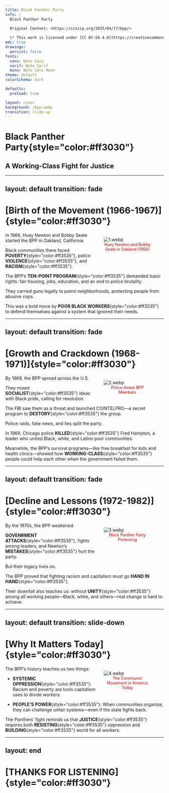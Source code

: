 ```yaml
---
title: Black Panther Party
info: |
  Black Panther Party

  Original Content: <https://szxzip.org/2025/04/17/bpp/>
  
  \* This work is licensed under [CC BY-SA 4.0](https://creativecommons.org/licenses/by-sa/4.0/).
mdc: true
drawings:
  persist: false
fonts:
  sans: Noto Sans
  serif: Noto Serif
  mono: Noto Sans Mono
theme: default
colorSchema: dark

defaults:
  preload: true

layout: cover
background: /bpp.webp
transition: slide-up
---
```


# **Black Panther Party**{style="color:#ff3030"}

## A Working-Class Fight for Justice

---
layout: default
transition: fade
---

# [Birth of the Movement (1966-1967)]{style="color:#ff3030"}

<figure style="float: right; width: 30%; margin-left: 5%; margin-bottom: 5%;">
  <img src="/1.webp" alt="1.webp" style="border-radius: 0px;">
  <figcaption style="text-align: center; font-size: 0.9em; color: #cb0000;">Huey Newton and Bobby Seale in Oakland (1966)</figcaption>
</figure>

In 1966, Huey Newton and Bobby Seale started the BPP in Oakland, California. 

Black communities there faced **POVERTY**{style="color:#ff3535"}, police **VIOLENCE**{style="color:#ff3535"}, and **RACISM**{style="color:#ff3535"}. 

The BPP’s **TEN-POINT PROGRAM**{style="color:#ff3535"} demanded basic rights: fair housing, jobs, education, and an end to police brutality. 

They carried guns legally to patrol neighborhoods, protecting people from abusive cops. 

This was a bold move by **POOR BLACK WORKERS**{style="color:#ff3535"} to defend themselves against a system that ignored their needs.

---
layout: default
transition: fade
---

# [Growth and Crackdown (1968-1971)]{style="color:#ff3030"}

<figure style="float: right; width: 30%; margin-left: 5%; margin-bottom: 5%;">
  <img src="/2.webp" alt="2.webp" style="border-radius: 0px;">
  <figcaption style="text-align: center; font-size: 0.9em; color: #cb0000;">Police Arrest BPP Members</figcaption>
</figure>

By 1968, the BPP spread across the U.S. 

They mixed **SOCIALIST**{style="color:#ff3535"} ideas with Black pride, calling for revolution.

The FBI saw them as a threat and launched COINTELPRO—a secret program to **DESTORY**{style="color:#ff3535"} the group. 

Police raids, fake news, and lies split the party. 

In 1969, Chicago police **KILLED**{style="color:#ff3535"} Fred Hampton, a leader who united Black, white, and Latino poor communities. 

Meanwhile, the BPP’s survival programs—like free breakfast for kids and health clinics—showed how **WORKING-CLASS**{style="color:#ff3535"} people could help each other when the government failed them.

---
layout: default
transition: fade
---

# [Decline and Lessons (1972-1982)]{style="color:#ff3030"}

<figure style="float: right; width: 30%; margin-left: 5%; margin-bottom: 5%;">
  <img src="/3.webp" alt="3.webp" style="border-radius: 0px;">
  <figcaption style="text-align: center; font-size: 0.9em; color: #cb0000;">Black Panther Party Protesting</figcaption>
</figure>

By the 1970s, the BPP weakened. 

**GOVENRMENT ATTACKS**{style="color:#ff3535"}, fights among leaders, and Newton’s **MISTAKES**{style="color:#ff3535"} hurt the party. 

But their legacy lives on. 

The BPP proved that fighting racism and capitalism must go **HAND IN HAND**{style="color:#ff3535"}. 

Their downfall also teaches us: without **UNITY**{style="color:#ff3535"} among all working people—Black, white, and others—real change is hard to achieve.

---
layout: default
transition: slide-down
---

# [Why It Matters Today]{style="color:#ff3030"}

<figure style="float: right; width: 30%; margin-left: 5%; margin-bottom: 5%;">
  <img src="/4.webp" alt="4.webp" style="border-radius: 0px;">
  <figcaption style="text-align: center; font-size: 0.9em; color: #cb0000;">The Communist Movement in America Today</figcaption>
</figure>

The BPP’s history teaches us two things:

- **SYSTEMIC OPPRESSION**{style="color:#ff3535"}: Racism and poverty are tools capitalism uses to divide workers.

- **PEOPLE’S POWER**{style="color:#ff3535"}: When communities organize, they can challenge unfair systems—even if the state fights back.

The Panthers’ fight reminds us that **JUSTICE**{style="color:#ff3535"} requires both **RESISTING**{style="color:#ff3535"} oppression and **BUILDING**{style="color:#ff3535"} world for all workers.

---
layout: end
---

# [THANKS FOR LISTENING]{style="color:#ff3030"}
